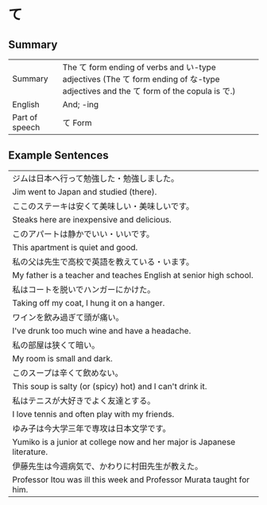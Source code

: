 # て

## Summary

<table><tr>   <td>Summary</td>   <td>The て form ending of verbs and い-type adjectives (The て form ending of な-type adjectives and the て form of the copula is で.)</td></tr><tr>   <td>English</td>   <td>And; -ing</td></tr><tr>   <td>Part of speech</td>   <td>て Form</td></tr></table>

## Example Sentences

<table><tr><td>ジムは日本へ行って勉強した・勉強しました。</td></tr><tr><td>Jim went to Japan and studied (there).</td></tr><tr><td>ここのステーキは安くて美味しい・美味しいです。</td></tr><tr><td>Steaks here are inexpensive and delicious.</td></tr><tr><td>このアパートは静かでいい・いいです。</td></tr><tr><td>This apartment is quiet and good.</td></tr><tr><td>私の父は先生で高校で英語を教えている・います。</td></tr><tr><td>My father is a teacher and teaches English at senior high school.</td></tr><tr><td>私はコートを脱いでハンガーにかけた。</td></tr><tr><td>Taking off my coat, I hung it on a hanger.</td></tr><tr><td>ワインを飲み過ぎて頭が痛い。</td></tr><tr><td>I've drunk too much wine and have a headache.</td></tr><tr><td>私の部屋は狭くて暗い。</td></tr><tr><td>My room is small and dark.</td></tr><tr><td>このスープは辛くて飲めない。</td></tr><tr><td>This soup is salty (or (spicy) hot) and I can't drink it.</td></tr><tr><td>私はテニスが大好きでよく友達とする。</td></tr><tr><td>I love tennis and often play with my friends.</td></tr><tr><td>ゆみ子は今大学三年で専攻は日本文学です。</td></tr><tr><td>Yumiko is a junior at college now and her major is Japanese literature.</td></tr><tr><td>伊藤先生は今週病気で、かわりに村田先生が教えた。</td></tr><tr><td>Professor Itou was ill this week and Professor Murata taught for him.</td></tr></table>

